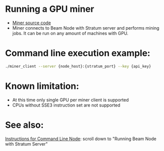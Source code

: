 # Running a GPU miner

* [Miner source code](https://github.com/BeamMW/beam/tree/master/pow)
* Miner connects to Beam Node with Stratum server and performs mining jobs. It can be run on any amount of machines with GPU.


# Command line execution example:

``` sh
./miner_client --server {node_host}:{stratum_port} --key {api_key}
```

# Known limitation:
* At this time only single GPU per miner client is supported
* CPUs without SSE3 instruction set are not supported


# See also:
[Instructions for Command Line Node](https://github.com/BeamMW/beam/wiki/Instructions-for-Command-Line-Node): scroll down to "Running Beam Node with Stratum Server"


